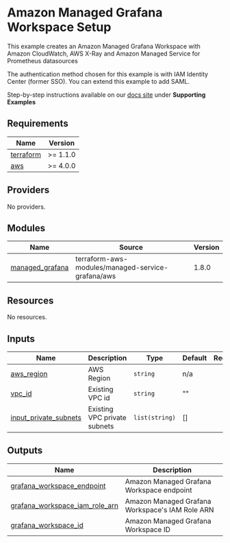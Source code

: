 # Amazon Managed Grafana Workspace Setup

This example creates an Amazon Managed Grafana Workspace with
Amazon CloudWatch, AWS X-Ray and Amazon Managed Service for Prometheus
datasources

The authentication method chosen for this example is with IAM Identity
Center (former SSO). You can extend this example to add SAML.

Step-by-step instructions available on our [docs site](https://aws-observability.github.io/terraform-aws-observability-accelerator/)
under **Supporting Examples**

<!-- BEGINNING OF PRE-COMMIT-TERRAFORM DOCS HOOK -->
## Requirements

| Name | Version |
|------|---------|
| <a name="requirement_terraform"></a> [terraform](#requirement\_terraform) | >= 1.1.0 |
| <a name="requirement_aws"></a> [aws](#requirement\_aws) | >= 4.0.0 |

## Providers

No providers.

## Modules

| Name | Source | Version |
|------|--------|---------|
| <a name="module_managed_grafana"></a> [managed\_grafana](#module\_managed\_grafana) | terraform-aws-modules/managed-service-grafana/aws | 1.8.0 |

## Resources

No resources.

## Inputs

| Name | Description | Type | Default | Required |
|------|-------------|------|---------|:--------:|
| <a name="input_aws_region"></a> [aws\_region](#input\_aws\_region) | AWS Region | `string` | n/a | yes |
| <a name="input_vpc_id"></a> [vpc\_id](#input\_vpc\_id) | Existing VPC id | `string` | "" | no |
| <a name="input_private_subnets"></a> [input\_private\_subnets](#input\_private\_subnets) | Existing VPC private subnets | `list(string)` | []| no |

## Outputs

| Name | Description |
|------|-------------|
| <a name="output_grafana_workspace_endpoint"></a> [grafana\_workspace\_endpoint](#output\_grafana\_workspace\_endpoint) | Amazon Managed Grafana Workspace endpoint |
| <a name="output_grafana_workspace_iam_role_arn"></a> [grafana\_workspace\_iam\_role\_arn](#output\_grafana\_workspace\_iam\_role\_arn) | Amazon Managed Grafana Workspace's IAM Role ARN |
| <a name="output_grafana_workspace_id"></a> [grafana\_workspace\_id](#output\_grafana\_workspace\_id) | Amazon Managed Grafana Workspace ID |
<!-- END OF PRE-COMMIT-TERRAFORM DOCS HOOK -->
